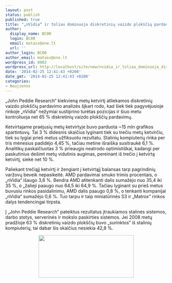 ```yaml
---
layout: post
status: publish
published: true
title: "„nVidia“ ir toliau dominuoja diskretinių vaizdo plokščių pardavimuose"
author:
  display_name: BC00
  login: BC00
  email: matasx@one.lt
  url: ''
author_login: BC00
author_email: matasx@one.lt
wordpress_id: 8002
wordpress_url: http://localhost/site/new/nvidia_ir_toliau_dominuoja_diskretiniu_vaizdo_ploksciu_pardavimuose/
date: '2014-02-25 12:41:43 +0200'
date_gmt: '2014-02-25 12:41:43 +0200'
categories:
- Naujienos
---
```

<p>
	&bdquo;John Peddie Research&ldquo; kiekvieną metų ketvirtį atliekamos diskretinių vaizdo plok&scaron;čių pardavimo analizės &scaron;įkart rodo, kad &scaron;iek tiek pagyvėjusioje rinkoje &bdquo;nVidia&ldquo; nežymiai sustiprino turėtas pozicijas ir &scaron;iuo metu kontroliuoja net 65 % diskretinių vaizdo plok&scaron;čių pardavimų.</p>
<p>
	Ketvirtajame praėjusių metų ketvirtyje buvo parduota ~15 mln grafikos spartintuvų. Tai 3 % didesnis skaičius lyginant tiek su trečiu metų ketvirčiu, tiek su lygiai prie&scaron; metus užfiksuotu rezultatu. Stalinių kompiuterių rinka per tris mėnesius padidėjo 4,45 %, tačiau metine i&scaron;rai&scaron;ka susitraukė 6,1 %. Analitikų paskaičiuotas 3 % prieaugis neatrodo optimisti&scaron;kai, kadangi per paskutinius de&scaron;imt metų vidutinis augimas, pereinant i&scaron; trečio į ketvirtą ketvirtį, siekė net 10 %.</p>
<p>
	Paliekant trečiąjį ketvirtį ir žengiant į ketvirtąjį balansas tarp pagrindinių varžovų beveik nepasikeitė. AMD pardavimai smuko trimis procentais, o &bdquo;nVidia&ldquo; i&scaron;augo 3,6 %. Bendra AMD atitenkanti dalis sumažėjo nuo 35,4 iki 35 %, o &bdquo;žalieji paaugo nuo 64,5 iki 64,9 %. Tačiau lyginant su prie&scaron; metus buvusiu rinkos pasidalinimu, AMD dalis paaugo 0,8 %, o tenkanti kompanijai &bdquo;nVidia&ldquo; sumažėjo 0,6 %. Tuo tarpu ir taip miniatūrinės S3 ir &bdquo;Matrox&ldquo; rinkos dalys tendencingai tirpsta.</p>
<p>
	Į &bdquo;John Peddie Research&ldquo; pateiktus rezultatus įtraukiamos stalinės sistemos, darbo stotys, serverinės ir mokslo paskirties sistemos. Jei 2008 metų pradžioje 63 % diskretinių vaizdo plok&scaron;čių buvo &bdquo;surinktos&ldquo; i&scaron; stalinių kompiuterių, tai dabar &scaron;is skaičius nesiekia 42,8 %.</p>
<p style="text-align: center;">
	<img alt="" src="http://technews.lt/userfiles/discretVGAmarketQ42013.bmp" style="width: 297px; height: 133px;" /></p>
